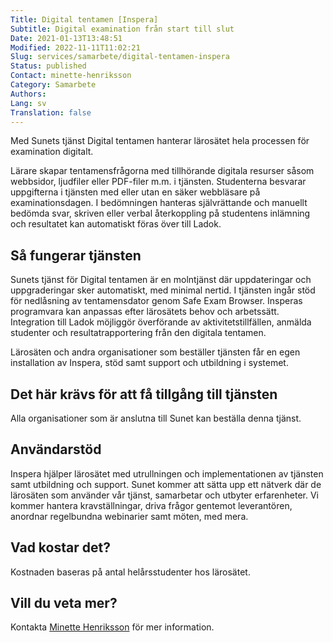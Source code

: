 ```yaml
---
Title: Digital tentamen [Inspera]
Subtitle: Digital examination från start till slut
Date: 2021-01-13T13:48:51
Modified: 2022-11-11T11:02:21
Slug: services/samarbete/digital-tentamen-inspera
Status: published
Contact: minette-henriksson
Category: Samarbete
Authors: 
Lang: sv
Translation: false
---
```


Med Sunets tjänst Digital tentamen hanterar lärosätet hela processen för examination digitalt.

Lärare skapar tentamensfrågorna med tillhörande digitala resurser såsom webbsidor, ljudfiler eller PDF-filer m.m. i tjänsten. Studenterna besvarar uppgifterna i tjänsten med eller utan en säker webbläsare på examinationsdagen. I bedömningen hanteras självrättande och manuellt bedömda svar, skriven eller verbal återkoppling på studentens inlämning och resultatet kan automatiskt föras över till Ladok.

Så fungerar tjänsten
--------------------

Sunets tjänst för Digital tentamen är en molntjänst där uppdateringar och uppgraderingar sker automatiskt, med minimal nertid. I tjänsten ingår stöd för nedlåsning av tentamensdator genom Safe Exam Browser. Insperas programvara kan anpassas efter lärosätets behov och arbetssätt. Integration till Ladok möjliggör överförande av aktivitetstillfällen, anmälda studenter och resultatrapportering från den digitala tentamen.

Lärosäten och andra organisationer som beställer tjänsten får en egen installation av Inspera, stöd samt support och utbildning i systemet.

Det här krävs för att få tillgång till tjänsten
-----------------------------------------------

Alla organisationer som är anslutna till Sunet kan beställa denna tjänst.

Användarstöd
------------

Inspera hjälper lärosätet med utrullningen och implementationen av tjänsten samt utbildning och support. Sunet kommer att sätta upp ett nätverk där de lärosäten som använder vår tjänst, samarbetar och utbyter erfarenheter. Vi kommer hantera kravställningar, driva frågor gentemot leverantören, anordnar regelbundna webinarier samt möten, med mera.

Vad kostar det?
---------------

Kostnaden baseras på antal helårsstudenter hos lärosätet.

Vill du veta mer?
-----------------

Kontakta [Minette Henriksson](mailto:minette.henriksson@sunet.se) för mer information.

